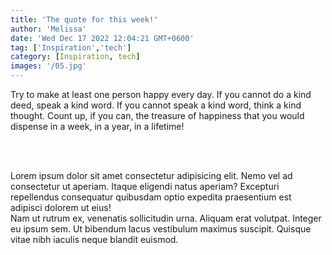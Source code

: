 ```yaml
---
title: 'The quote for this week!'
author: 'Melissa'
date: 'Wed Dec 17 2022 12:04:21 GMT+0600'
tag: ['Inspiration','tech']
category: [Inspiration, tech]
images: '/05.jpg'
---
```


Try to make at least one person happy every day. If you cannot do a kind deed, speak a kind word. If you cannot speak a kind word, think a kind thought. Count up, if you can, the treasure of happiness that you would dispense in a week, in a year, in a lifetime!

<br>
<br>

Lorem ipsum dolor sit amet consectetur adipisicing elit. Nemo vel ad consectetur ut aperiam. Itaque eligendi natus aperiam? Excepturi repellendus consequatur quibusdam optio expedita praesentium est adipisci dolorem ut eius!
<br>
Nam ut rutrum ex, venenatis sollicitudin urna. Aliquam erat volutpat. Integer eu ipsum sem. Ut bibendum lacus vestibulum maximus suscipit. Quisque vitae nibh iaculis neque blandit euismod.